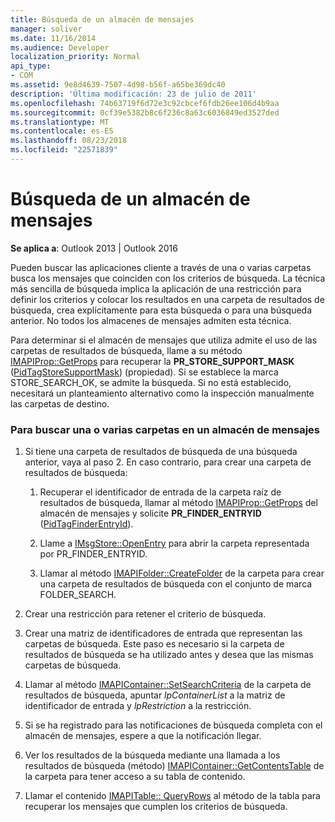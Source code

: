```yaml
---
title: Búsqueda de un almacén de mensajes
manager: soliver
ms.date: 11/16/2014
ms.audience: Developer
localization_priority: Normal
api_type:
- COM
ms.assetid: 9e8d4639-7507-4d98-b56f-a65be369dc40
description: 'Última modificación: 23 de julio de 2011'
ms.openlocfilehash: 74b63719f6d72e3c92cbcef6fdb26ee106d4b9aa
ms.sourcegitcommit: 0cf39e5382b8c6f236c8a63c6036849ed3527ded
ms.translationtype: MT
ms.contentlocale: es-ES
ms.lasthandoff: 08/23/2018
ms.locfileid: "22571839"
---
```

# <a name="searching-a-message-store"></a>Búsqueda de un almacén de mensajes

**Se aplica a**: Outlook 2013 | Outlook 2016 
  
Pueden buscar las aplicaciones cliente a través de una o varias carpetas busca los mensajes que coinciden con los criterios de búsqueda. La técnica más sencilla de búsqueda implica la aplicación de una restricción para definir los criterios y colocar los resultados en una carpeta de resultados de búsqueda, crea explícitamente para esta búsqueda o para una búsqueda anterior. No todos los almacenes de mensajes admiten esta técnica. 

Para determinar si el almacén de mensajes que utiliza admite el uso de las carpetas de resultados de búsqueda, llame a su método [IMAPIProp::GetProps](imapiprop-getprops.md) para recuperar la **PR\_STORE_SUPPORT_MASK** ([PidTagStoreSupportMask](pidtagstoresupportmask-canonical-property.md)) (propiedad). Si se establece la marca STORE_SEARCH_OK, se admite la búsqueda. Si no está establecido, necesitará un planteamiento alternativo como la inspección manualmente las carpetas de destino.
  
### <a name="to-search-one-or-more-folders-in-a-message-store"></a>Para buscar una o varias carpetas en un almacén de mensajes
  
1. Si tiene una carpeta de resultados de búsqueda de una búsqueda anterior, vaya al paso 2. En caso contrario, para crear una carpeta de resultados de búsqueda:
    
    1. Recuperar el identificador de entrada de la carpeta raíz de resultados de búsqueda, llamar al método [IMAPIProp::GetProps](imapiprop-getprops.md) del almacén de mensajes y solicite **PR_FINDER_ENTRYID** ([PidTagFinderEntryId](pidtagfinderentryid-canonical-property.md)).
        
    2. Llame a [IMsgStore::OpenEntry](imsgstore-openentry.md) para abrir la carpeta representada por PR_FINDER_ENTRYID. 
        
    3. Llamar al método [IMAPIFolder::CreateFolder](imapifolder-createfolder.md) de la carpeta para crear una carpeta de resultados de búsqueda con el conjunto de marca FOLDER_SEARCH. 
    
2. Crear una restricción para retener el criterio de búsqueda. 
    
3. Crear una matriz de identificadores de entrada que representan las carpetas de búsqueda. Este paso es necesario si la carpeta de resultados de búsqueda se ha utilizado antes y desea que las mismas carpetas de búsqueda.
    
4. Llamar al método [IMAPIContainer::SetSearchCriteria](imapicontainer-setsearchcriteria.md) de la carpeta de resultados de búsqueda, apuntar _lpContainerList_ a la matriz de identificador de entrada y _lpRestriction_ a la restricción. 
    
5. Si se ha registrado para las notificaciones de búsqueda completa con el almacén de mensajes, espere a que la notificación llegar.
    
6. Ver los resultados de la búsqueda mediante una llamada a los resultados de búsqueda (método) [IMAPIContainer::GetContentsTable](imapicontainer-getcontentstable.md) de la carpeta para tener acceso a su tabla de contenido. 
    
7. Llamar el contenido [IMAPITable:: QueryRows](imapitable-queryrows.md) al método de la tabla para recuperar los mensajes que cumplen los criterios de búsqueda. 
    

